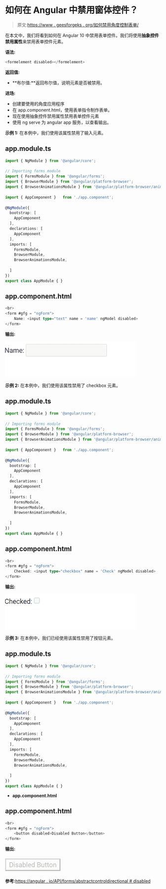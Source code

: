 # 如何在 Angular 中禁用窗体控件？

> 原文:[https://www . geesforgeks . org/如何禁用角度控制表单/](https://www.geeksforgeeks.org/how-to-disable-a-form-control-in-angular/)

在本文中，我们将看到如何在 Angular 10 中禁用表单控件。我们将使用**抽象控件禁用属性**来禁用表单控件元素。

**语法:**

```ts
<formelement disabled></formelement>
```

**返回值:**

*   **布尔值:**返回布尔值，说明元素是否被禁用。

**进场:**

*   创建要使用的角度应用程序
*   在 app.component.html，使用表单指令制作表单。
*   现在使用抽象控件禁用属性禁用表单控件元素
*   使用 ng serve 为 angular app 服务，以查看输出。

**示例 1:** 在本例中，我们使用该属性禁用了输入元素。

## app.module.ts

```ts
import { NgModule } from '@angular/core';

// Importing forms module
import { FormsModule } from '@angular/forms';
import { BrowserModule } from '@angular/platform-browser';
import { BrowserAnimationsModule } from '@angular/platform-browser/animations';

import { AppComponent }   from './app.component';

@NgModule({
  bootstrap: [
    AppComponent
  ],
  declarations: [
    AppComponent
  ],
  imports: [
    FormsModule,
    BrowserModule,
    BrowserAnimationsModule,

  ]
})
export class AppModule { }
```

## app.component.html

```ts
<br>
<form #gfg = "ngForm">
    Name: <input type="text" name = 'name' ngModel disabled>
</form>
```

**输出:**

![](img/d5c5bd8b3cf9656a676a8884058c839e.png)

**示例 2:** 在本例中，我们使用该属性禁用了 checkbox 元素。

## app.module.ts

```ts
import { NgModule } from '@angular/core';

// Importing forms module
import { FormsModule } from '@angular/forms';
import { BrowserModule } from '@angular/platform-browser';
import { BrowserAnimationsModule } from '@angular/platform-browser/animations';

import { AppComponent }   from './app.component';

@NgModule({
  bootstrap: [
    AppComponent
  ],
  declarations: [
    AppComponent
  ],
  imports: [
    FormsModule,
    BrowserModule,
    BrowserAnimationsModule,

  ]
})
export class AppModule { }
```

## app.component.html

```ts
<br>
<form #gfg = "ngForm">
    Checked: <input type="checkbox" name = 'Check' ngModel disabled>
</form>
```

**输出:**

![](img/83a1caaed3110ffb71a8d8360b4d133a.png)

**示例 3:** 在本例中，我们已经使用该属性禁用了按钮元素。

## app.module.ts

```ts
import { NgModule } from '@angular/core';

// Importing forms module
import { FormsModule } from '@angular/forms';
import { BrowserModule } from '@angular/platform-browser';
import { BrowserAnimationsModule } from '@angular/platform-browser/animations';

import { AppComponent }   from './app.component';

@NgModule({
  bootstrap: [
    AppComponent
  ],
  declarations: [
    AppComponent
  ],
  imports: [
    FormsModule,
    BrowserModule,
    BrowserAnimationsModule,

  ]
})
export class AppModule { }
```

*   **app.component.html**

## app.component.html

```ts
<br>
<form #gfg = "ngForm">
    <button disabled>Disabled Button</button>
</form>
```

**输出:**

![](img/9b60d9e021ce996ea30a5da837281eca.png)

**参考:**[https://angular . io/API/forms/abstractcontroldirectional # disabled](https://angular.io/api/forms/AbstractControlDirective#disabled)